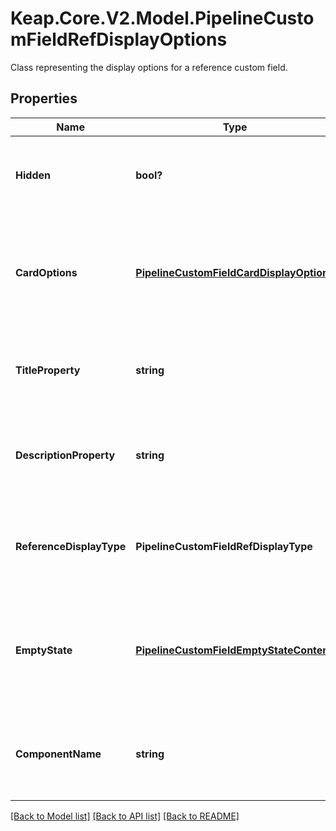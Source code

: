 # Keap.Core.V2.Model.PipelineCustomFieldRefDisplayOptions
Class representing the display options for a reference custom field.

## Properties

Name | Type | Description | Notes
------------ | ------------- | ------------- | -------------
**Hidden** | **bool?** | Indicates whether the reference custom field is hidden. | [optional] 
**CardOptions** | [**PipelineCustomFieldCardDisplayOptions**](PipelineCustomFieldCardDisplayOptions.md) | The card display options for the reference custom field. This field is optional. | [optional] 
**TitleProperty** | **string** | The title property for the reference custom field. | [optional] 
**DescriptionProperty** | **string** | The description property for the reference custom field. | [optional] 
**ReferenceDisplayType** | **PipelineCustomFieldRefDisplayType** | The display type for the reference custom field. This field is optional. | [optional] 
**EmptyState** | [**PipelineCustomFieldEmptyStateContent**](PipelineCustomFieldEmptyStateContent.md) | The empty state content for the reference custom field. This field is optional. | [optional] 
**ComponentName** | **string** | The component name for the reference custom field. | [optional] 

[[Back to Model list]](../README.md#documentation-for-models) [[Back to API list]](../README.md#documentation-for-api-endpoints) [[Back to README]](../README.md)

